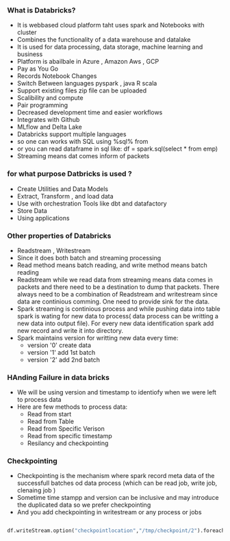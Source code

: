 ###  What is Databricks?
- It is webbased cloud platform taht uses spark and Notebooks with cluster 
- Combines the functionality of a data warehouse and datalake
- It is used for data processing, data storage, machine learning and business
- Platform is abailbale in Azure , Amazon Aws , GCP
- Pay as You Go
- Records Notebook Changes
- Switch Between languages pyspark , java R scala 
- Support existing files zip file can be uploaded 
- Scalibility and compute
- Pair programming
- Decreased development time and easier workflows
- Integrates with Github
- MLflow and Delta Lake
- Databricks support multiple languages
- so one can works with SQL using %sql% from
- or you can  read dataframe in sql like: df = spark.sql(select * from emp)
- Streaming means dat comes inform of packets 

### for what purpose Datbricks is used ?
- Create Utilities and Data Models
- Extract, Transform , and load data
- Use with orchestration Tools like dbt and datafactory 
- Store Data
- Using applications

### Other properties of Databricks 
- Readstream , Writestream 
- Since it does both batch and streaming processing
- Read method means batch reading, and write method means batch reading
- Readstream while we read data from streaming means data comes in packets and there need to be a destination to dump that packets. There always need to be a combination of Readstream and writestream since data are continious comming. One need to provide sink for the data. 
- Spark streaming is continious process and while pushing data into table spark is wating for new data to process( data process can be writting a new data into output file). For every new data identification spark add new record and write it into directory.
- Spark maintains version for writting new data every time:
    - version '0'  create data
    - version '1'  add 1st batch
    - version '2'  add 2nd batch
### HAnding Failure in data bricks
- We will be using version and timestamp to identiofy when we were left to process data
- Here are few methods to process data:
    - Read from start
    - Read from Table
    - Read from Specific Verison
    - Read from specific timestamp
    - Resilancy and checkpointing
###  Checkpointing 
- Checkpointing is the mechanism where spark record meta data of the successfull batches od data process (which can be read job, write job, clenaing job )
- Sometime time stampp and version can be inclusive and may introduce the duplicated data so we prefer checkpointing
- And you add checkpointing in writestream or any process or jobs
```py

df.writeStream.option("checkpointlocation","/tmp/checkpoint/2").foreachBatch(foreach_batch_function).start()

```
  

